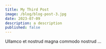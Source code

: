 ```yaml
---
title: My Third Post
image: /blog/blog-post-3.jpg
date: 2023-07-09
description: a description
published: false
---
```


Ullamco et nostrud magna commodo nostrud ...